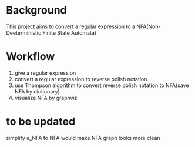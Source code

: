 Background
==========
This project aims to convert a regular expression to a NFA(Non-Deeterministic Finite State Automata)

Workflow
==========
1. give a regular expression
2. convert a regular expression to reverse polish notation
3. use Thompson algorithm to convert reverse polish notation to NFA(save NFA by dictionary)
4. visualize NFA by graphviz

to be updated
===========
simplify e_NFA to NFA would make NFA graph looks more clean
